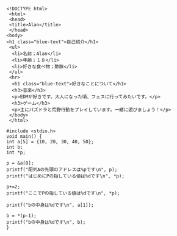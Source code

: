     <!DOCTYPE html>
     <html>
     <head>
     <title>Alan</title>
     </head>
    <body>
    <h1 class="blue-text">自己紹介</h1>
     <ul>
      <li>名前；Alan</li>
      <li>年齢；１８</li>
      <li>好きな食べ物；酢豚</li>
     </ul>
     <hr>
      <h1 class="blue-text">好きなことについて</h1>
      <h3>音楽</h3>
      <p>EDMが好きです。大人になった頃、フェスに行ってみたいです。</p>
      <h3>ゲーム</h3>
      <p>主にパズドラと荒野行動をプレイしています。一緒に遊びましょう！</p>
     </body>
     </html>

    #include <stdio.h>
    void main() {
    int a[5] = {10, 20, 30, 40, 50};
    int b;
    int *p;

    p = &a[0];
    printf("配列Aの先頭のアドレスは%pです\n", p);
    printf("はじめにPの指している値は%dです\n", *p);

    p+=2;
    printf("ここでPの指している値は%dです\n", *p);

    printf("bの中身は%dです\n", a[1]);

    b = *(p-1);
    printf("bの中身は%dです\n", b);
    }

